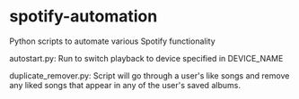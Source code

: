 # spotify-automation
Python scripts to automate various Spotify functionality

autostart.py: Run to switch playback to device specified in DEVICE_NAME

duplicate_remover.py: Script will go through a user's like songs and remove any liked songs that appear in any of the user's saved albums.
